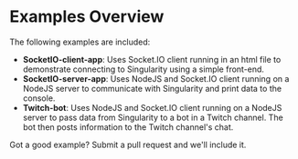 # Examples Overview

The following examples are included:

* **SocketIO-client-app**: Uses Socket.IO client running in an html file to demonstrate connecting to Singularity using a simple front-end.
* **SocketIO-server-app**: Uses NodeJS and Socket.IO client running on a NodeJS server to communicate with Singularity and print data to the console. 
* **Twitch-bot**: Uses NodeJS and Socket.IO client running on a NodeJS server to pass data from Singularity to a bot in a Twitch channel. The bot then posts information to the Twitch channel's chat.

Got a good example? Submit a pull request and we'll include it. 